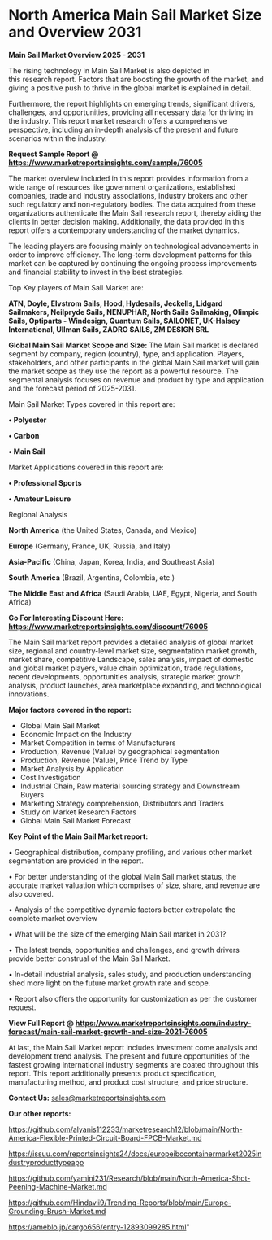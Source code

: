 # North America Main Sail Market Size and Overview 2031

<Strong> Main Sail Market Overview 2025 - 2031</strong>

The rising technology in Main Sail Market is also depicted in this research report. Factors that are boosting the growth of the market, and giving a positive push to thrive in the global market is explained in detail.

Furthermore, the report highlights on emerging trends, significant drivers, challenges, and opportunities, providing all necessary data for thriving in the industry. This report market research offers a comprehensive perspective, including an in-depth analysis of the present and future scenarios within the industry.

<strong>Request Sample Report @ <a href=https://www.marketreportsinsights.com/sample/76005>https://www.marketreportsinsights.com/sample/76005</a></strong>

The market overview included in this report provides information from a wide range of resources like government organizations, established companies, trade and industry associations, industry brokers and other such regulatory and non-regulatory bodies. The data acquired from these organizations authenticate the Main Sail research report, thereby aiding the clients in better decision making. Additionally, the data provided in this report offers a contemporary understanding of the market dynamics.

The leading players are focusing mainly on technological advancements in order to improve efficiency. The long-term development patterns for this market can be captured by continuing the ongoing process improvements and financial stability to invest in the best strategies.

Top Key players of Main Sail Market are:

<strong>ATN, Doyle, Elvstrom Sails, Hood, Hydesails, Jeckells, Lidgard Sailmakers, Neilpryde Sails, NENUPHAR, North Sails Sailmaking, Olimpic Sails, Optiparts - Windesign, Quantum Sails, SAILONET, UK-Halsey International, Ullman Sails, ZADRO SAILS, ZM DESIGN SRL</strong>

<strong><b>Global Main Sail Market Scope and Size:</b></strong>
The Main Sail market is declared segment by company, region (country), type, and application. Players, stakeholders, and other participants in the global Main Sail market will gain the market scope as they use the report as a powerful resource. The segmental analysis focuses on revenue and product by type and application and the forecast period of 2025-2031.

Main Sail Market Types covered in this report are:

<strong>• Polyester

• Carbon

• Main Sail</strong>

Market Applications covered in this report are:

<strong>• Professional Sports

• Amateur Leisure</strong> 

Regional Analysis

<strong>North America</strong> (the United States, Canada, and Mexico)

<strong>Europe</strong> (Germany, France, UK, Russia, and Italy)

<strong>Asia-Pacific</strong> (China, Japan, Korea, India, and Southeast Asia)

<strong>South America</strong> (Brazil, Argentina, Colombia, etc.)

<strong>The Middle East and Africa</strong> (Saudi Arabia, UAE, Egypt, Nigeria, and South Africa)

<strong>Go For Interesting Discount Here: <a href=https://www.marketreportsinsights.com/discount/76005>https://www.marketreportsinsights.com/discount/76005</a></strong>

The Main Sail market report provides a detailed analysis of global market size, regional and country-level market size, segmentation market growth, market share, competitive Landscape, sales analysis, impact of domestic and global market players, value chain optimization, trade regulations, recent developments, opportunities analysis, strategic market growth analysis, product launches, area marketplace expanding, and technological innovations.

<strong><b>Major factors covered in the report:</b></strong>
<ul>
  <li>Global Main Sail Market </li>
  <li>Economic Impact on the Industry</li>
  <li>Market Competition in terms of Manufacturers</li>
  <li>Production, Revenue (Value) by geographical segmentation</li>
  <li>Production, Revenue (Value), Price Trend by Type</li>
  <li>Market Analysis by Application</li>
  <li>Cost Investigation</li>
  <li>Industrial Chain, Raw material sourcing strategy and Downstream Buyers</li>
  <li>Marketing Strategy comprehension, Distributors and Traders</li>
  <li>Study on Market Research Factors</li>
  <li>Global Main Sail Market Forecast</li>
</ul>

<strong><b>Key Point of the Main Sail Market report:</b></strong>

• Geographical distribution, company profiling, and various other market segmentation are provided in the report.

• For better understanding of the global Main Sail market status, the accurate market valuation which comprises of size, share, and revenue are also covered.

• Analysis of the competitive dynamic factors better extrapolate the complete market overview

• What will be the size of the emerging Main Sail market in 2031?

• The latest trends, opportunities and challenges, and growth drivers provide better construal of the Main Sail Market.

• In-detail industrial analysis, sales study, and production understanding shed more light on the future market growth rate and scope.

• Report also offers the opportunity for customization as per the customer request.

<strong><b>View Full Report @ <a href=https://www.marketreportsinsights.com/industry-forecast/main-sail-market-growth-and-size-2021-76005>https://www.marketreportsinsights.com/industry-forecast/main-sail-market-growth-and-size-2021-76005</a></b></strong>


At last, the Main Sail Market report includes investment come analysis and development trend analysis. The present and future opportunities of the fastest growing international industry segments are coated throughout this report. This report additionally presents product specification, manufacturing method, and product cost structure, and price structure.

<strong>Contact Us:</strong>
sales@marketreportsinsights.com

<strong>Our other reports:</strong>

<a href=https://github.com/alyanis112233/marketresearch12/blob/main/North-America-Flexible-Printed-Circuit-Board-FPCB-Market.md>https://github.com/alyanis112233/marketresearch12/blob/main/North-America-Flexible-Printed-Circuit-Board-FPCB-Market.md</a>

<a href=https://issuu.com/reportsinsights24/docs/europeibccontainermarket2025industryproducttypeapp>https://issuu.com/reportsinsights24/docs/europeibccontainermarket2025industryproducttypeapp</a>

<a href=https://github.com/yamini231/Research/blob/main/North-America-Shot-Peening-Machine-Market.md>https://github.com/yamini231/Research/blob/main/North-America-Shot-Peening-Machine-Market.md</a>

<a href=https://github.com/Hindavii9/Trending-Reports/blob/main/Europe-Grounding-Brush-Market.md>https://github.com/Hindavii9/Trending-Reports/blob/main/Europe-Grounding-Brush-Market.md</a>

<a href=https://ameblo.jp/cargo656/entry-12893099285.html>https://ameblo.jp/cargo656/entry-12893099285.html</a>"
